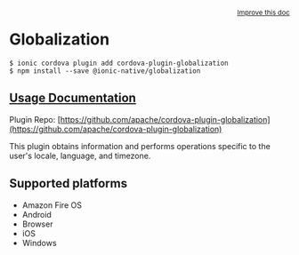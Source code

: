 <a style="float:right;font-size:12px;" href="http://github.com/ionic-team/ionic-native/edit/master/src/@ionic-native/plugins/globalization/index.ts#L6">
  Improve this doc
</a>

# Globalization

```
$ ionic cordova plugin add cordova-plugin-globalization
$ npm install --save @ionic-native/globalization
```

## [Usage Documentation](https://ionicframework.com/docs/native/globalization/)

Plugin Repo: [https://github.com/apache/cordova-plugin-globalization](https://github.com/apache/cordova-plugin-globalization)

This plugin obtains information and performs operations specific to the user's locale, language, and timezone.

## Supported platforms
- Amazon Fire OS
- Android
- Browser
- iOS
- Windows



